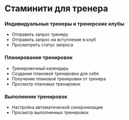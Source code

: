 # Стаминити для тренера

### Индивидуальные тренеры и тренерские клубы

* Отправить запрос тренеру
* Отправить запрос на вступление в клуб
* Просмотреть статус запроса

### Планирование тренировок

* Тренировочный календарь
* Создание плановой тренировки для себя
* Получение плановой тренировки от тренера
* Просмотр плановых тренировок

### Выполнение тренировок

* Настройка автоматической синхронизации 
* Просмотр выполненных тренировок



